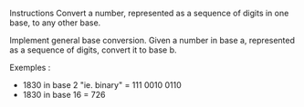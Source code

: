 Instructions
Convert a number, represented as a sequence of digits in one base, to any other base.

Implement general base conversion. Given a number in base a, represented as a sequence of digits, convert it to base b.

Exemples :

- 1830 in base 2 "ie. binary" = 111 0010 0110
- 1830 in base 16 = 726